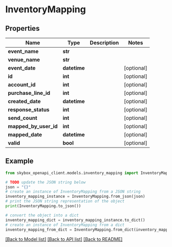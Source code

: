 # InventoryMapping


## Properties

Name | Type | Description | Notes
------------ | ------------- | ------------- | -------------
**event_name** | **str** |  | 
**venue_name** | **str** |  | 
**event_date** | **datetime** |  | [optional] 
**id** | **int** |  | [optional] 
**account_id** | **int** |  | [optional] 
**purchase_line_id** | **int** |  | [optional] 
**created_date** | **datetime** |  | [optional] 
**response_status** | **int** |  | [optional] 
**send_count** | **int** |  | [optional] 
**mapped_by_user_id** | **int** |  | [optional] 
**mapped_date** | **datetime** |  | [optional] 
**valid** | **bool** |  | [optional] 

## Example

```python
from skybox_openapi_client.models.inventory_mapping import InventoryMapping

# TODO update the JSON string below
json = "{}"
# create an instance of InventoryMapping from a JSON string
inventory_mapping_instance = InventoryMapping.from_json(json)
# print the JSON string representation of the object
print(InventoryMapping.to_json())

# convert the object into a dict
inventory_mapping_dict = inventory_mapping_instance.to_dict()
# create an instance of InventoryMapping from a dict
inventory_mapping_from_dict = InventoryMapping.from_dict(inventory_mapping_dict)
```
[[Back to Model list]](../README.md#documentation-for-models) [[Back to API list]](../README.md#documentation-for-api-endpoints) [[Back to README]](../README.md)


